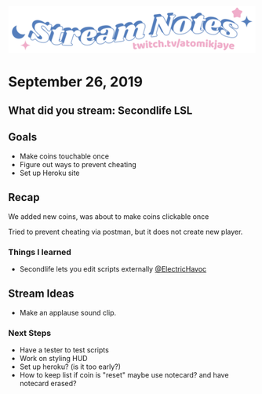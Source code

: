 [![atomikjaye Stream Notes](https://raw.githubusercontent.com/atomikjaye/Stream-Notes/master/assets/twitch-panelStream-Notes.png)](http://www.twitch.tv/atomikjaye)
# September 26, 2019

## What did you stream: Secondlife LSL


## Goals
- Make coins touchable once
- Figure out ways to prevent cheating
- Set up Heroku site

## Recap
We added new coins, was about to make coins clickable once

Tried to prevent cheating via postman, but it does not create new player.

### Things I learned
- Secondlife lets you edit scripts externally [@ElectricHavoc](http://www.twitch.tv/ElectricHavoc)


## Stream Ideas
- Make an applause sound clip.

### Next Steps
- Have a tester to test scripts
- Work on styling HUD
- Set up heroku? (is it too early?)
- How to keep list if coin is "reset" maybe use notecard? and have notecard erased?
